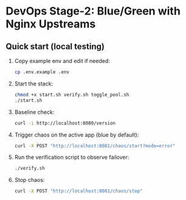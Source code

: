 # DevOps Stage-2: Blue/Green with Nginx Upstreams

## Quick start (local testing)

1. Copy example env and edit if needed:
   ```bash
   cp .env.example .env
   ```

2. Start the stack:
   ```bash
   chmod +x start.sh verify.sh toggle_pool.sh
   ./start.sh
   ```

3. Baseline check:
   ```bash
   curl -i http://localhost:8080/version
   ```

4. Trigger chaos on the active app (blue by default):
   ```bash
   curl -X POST "http://localhost:8081/chaos/start?mode=error"
   ```

5. Run the verification script to observe failover:
   ```bash
   ./verify.sh
   ```

6. Stop chaos:
   ```bash
   curl -X POST "http://localhost:8081/chaos/stop"
   ```